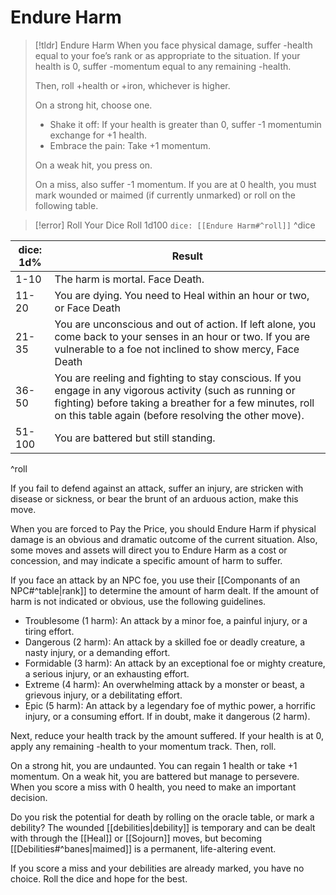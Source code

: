 # Endure Harm

>[!tldr] Endure Harm
>When you face physical damage, suffer -health equal to your foe’s rank or as appropriate to the situation. If your health is 0, suffer -momentum equal to any remaining -health.
>
>Then, roll +health or +iron, whichever is higher. 
>
>On a strong hit, choose one.
>- Shake it off: If your health is greater than 0, suffer -1 momentumin exchange for +1 health.
>- Embrace the pain: Take +1 momentum. 
>
>On a weak hit, you press on.
>
>On a miss, also suffer -1 momentum. If you are at 0 health, you must mark wounded or maimed (if currently unmarked) or roll on the following table.
>

>[!error] Roll Your Dice
>Roll 1d100
>`dice: [[Endure Harm#^roll]]`
^dice

| dice: 1d% | Result|
| --------- | ------------------------------------------------------------------------------------- |
| 1-10      | The harm is mortal. Face Death.                                                                                                                                                                                              |
| 11-20     | You are dying. You need to Heal within an hour or two, or Face Death                                                                                                                                                         |
| 21-35     | You are unconscious and out of action. If left alone, you come back to your senses in an hour or two. If you are vulnerable to a foe not inclined to show mercy, Face Death                                                  |
| 36-50     | You are reeling and fighting to stay conscious. If you engage in any vigorous activity (such as running or fighting) before taking a breather for a few minutes, roll on this table again (before resolving the other move). |
| 51-100    | You are battered but still standing.                                                                                                                                                                                                                             |

^roll

If you fail to defend against an attack, suffer an injury, are stricken with disease or sickness, or bear the brunt of an arduous action, make this move.

When you are forced to Pay the Price, you should Endure Harm if physical damage is an obvious and dramatic outcome of the current situation. Also, some moves and assets will direct you to Endure Harm as a cost or concession, and may indicate a specific amount of harm to suffer.

If you face an attack by an NPC foe, you use their [[Componants of an NPC#^table|rank]] to determine the amount of harm dealt. If the amount of harm is not indicated or obvious, use the following guidelines.

- Troublesome (1 harm): An attack by a minor foe, a painful injury, or a tiring effort.
- Dangerous (2 harm): An attack by a skilled foe or deadly creature, a nasty injury, or a demanding effort.
- Formidable (3 harm): An attack by an exceptional foe or mighty creature, a serious injury, or an exhausting effort.
- Extreme (4 harm): An overwhelming attack by a monster or beast, a grievous injury, or a debilitating effort.
- Epic (5 harm): An attack by a legendary foe of mythic power, a horrific injury, or a consuming effort. If in doubt, make it dangerous (2 harm).

Next, reduce your health track by the amount suffered. If your health is at 0, apply any remaining -health to your momentum track. Then, roll.

On a strong hit, you are undaunted. You can regain 1 health or take +1 momentum. On a weak hit, you are battered but manage to persevere. When you score a miss with 0 health, you need to make an important decision.

Do you risk the potential for death by rolling on the oracle table, or mark a debility? The wounded [[debilities|debility]] is temporary and can be dealt with through the [[Heal]] or [[Sojourn]] moves, but becoming  [[Debilities#^banes|maimed]] is a permanent, life-altering event.

If you score a miss and your debilities are already marked, you have no choice. Roll the dice and hope for the best.